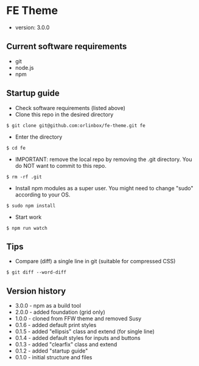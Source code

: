 # FE Theme
* version: 3.0.0

## Current software requirements

* git
* node.js
* npm

## Startup guide

* Check software requirements (listed above)
* Clone this repo in the desired directory

```
$ git clone git@github.com:orlinbox/fe-theme.git fe
```

* Enter the directory

```
$ cd fe
```

* IMPORTANT: remove the local repo by removing the .git directory. You do NOT want to commit to this repo.

```
$ rm -rf .git
```

* Install npm modules as a super user. You might need to change "sudo" according to your OS.

```
$ sudo npm install
```

* Start work

```
$ npm run watch
```

## Tips

* Compare (diff) a single line in git (suitable for compressed CSS)

```
$ git diff --word-diff
```

## Version history

* 3.0.0 - npm as a build tool
* 2.0.0 - added foundation (grid only)
* 1.0.0 - cloned from FFW theme and removed Susy
* 0.1.6 - added default print styles
* 0.1.5 - added "ellipsis" class and extend (for single line)
* 0.1.4 - added default styles for inputs and buttons
* 0.1.3 - added "clearfix" class and extend
* 0.1.2 - added "startup guide"
* 0.1.0 - initial structure and files

